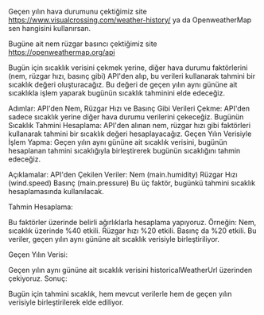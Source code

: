 Geçen yılın hava durumunu çektiğimiz site
https://www.visualcrossing.com/weather-history/     ya da OpenweatherMap sen hangisini kullanırsan.

Bugüne ait nem rüzgar basıncı çektiğimiz site
https://openweathermap.org/api


Bugün için sıcaklık verisini çekmek yerine, diğer hava durumu faktörlerini (nem, rüzgar hızı, basınç gibi) API'den alıp, bu verileri kullanarak tahmini bir sıcaklık değeri oluşturacağız. Bu değeri de geçen yılın aynı gününe ait sıcaklıkla işlem yaparak bugünün sıcaklık tahminini elde edeceğiz.

Adımlar:
API'den Nem, Rüzgar Hızı ve Basınç Gibi Verileri Çekme:
  API'den sadece sıcaklık yerine diğer hava durumu verilerini çekeceğiz.
Bugünün Sıcaklık Tahmini Hesaplama:
  API'den alınan nem, rüzgar hızı gibi faktörleri kullanarak tahmini bir sıcaklık değeri hesaplayacağız.
Geçen Yılın Verisiyle İşlem Yapma:
  Geçen yılın aynı gününe ait sıcaklık verisini, bugünün hesaplanan tahmini sıcaklığıyla birleştirerek bugünün sıcaklığını tahmin edeceğiz.

Açıklamalar:
API'den Çekilen Veriler:
  Nem (main.humidity)
  Rüzgar Hızı (wind.speed)
  Basınç (main.pressure)
Bu üç faktör, bugünkü tahmini sıcaklık hesaplamasında kullanılacak.

Tahmin Hesaplama:

Bu faktörler üzerinde belirli ağırlıklarla hesaplama yapıyoruz. Örneğin:
Nem, sıcaklık üzerinde %40 etkili.
Rüzgar hızı %20 etkili.
Basınç da %20 etkili.
Bu veriler, geçen yılın aynı gününe ait sıcaklık verisiyle birleştiriliyor.

Geçen Yılın Verisi:

Geçen yılın aynı gününe ait sıcaklık verisini historicalWeatherUrl üzerinden çekiyoruz.
Sonuç:

Bugün için tahmini sıcaklık, hem mevcut verilerle hem de geçen yılın verisiyle birleştirilerek elde ediliyor.
